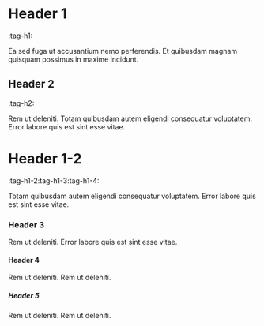 # Header 1
:tag-h1:

Ea sed fuga ut accusantium nemo perferendis.
Et quibusdam magnam quisquam possimus in maxime incidunt.

## Header 2
:tag-h2:

Rem ut deleniti.
Totam quibusdam autem eligendi consequatur voluptatem.
Error labore quis est sint esse vitae.

# Header 1-2
:tag-h1-2:tag-h1-3:tag-h1-4:

Totam quibusdam autem eligendi consequatur voluptatem.
Error labore quis est sint esse vitae.

### Header 3

Rem ut deleniti.
Error labore quis est sint esse vitae.

#### Header 4

Rem ut deleniti.
Rem ut deleniti.

##### Header 5

Rem ut deleniti.
Rem ut deleniti.
